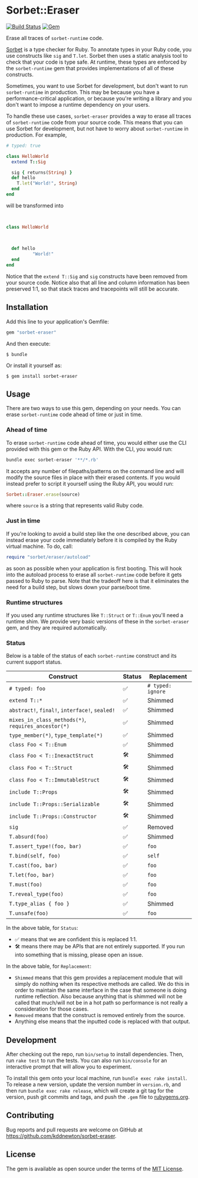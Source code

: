 # Sorbet::Eraser

[![Build Status](https://github.com/kddnewton/sorbet-eraser/workflows/Main/badge.svg)](https://github.com/kddnewton/sorbet-eraser/actions)
[![Gem](https://img.shields.io/gem/v/sorbet-eraser.svg)](https://rubygems.org/gems/sorbet-eraser)

Erase all traces of `sorbet-runtime` code.

[Sorbet](https://sorbet.org/) is a type checker for Ruby. To annotate types in your Ruby code, you use constructs like `sig` and `T.let`. Sorbet then uses a static analysis tool to check that your code is type safe. At runtime, these types are enforced by the `sorbet-runtime` gem that provides implementations of all of these constructs.

Sometimes, you want to use Sorbet for development, but don't want to run `sorbet-runtime` in production. This may be because you have a performance-critical application, or because you're writing a library and you don't want to impose a runtime dependency on your users.

To handle these use cases, `sorbet-eraser` provides a way to erase all traces of `sorbet-runtime` code from your source code. This means that you can use Sorbet for development, but not have to worry about `sorbet-runtime` in production. For example,

```ruby
# typed: true

class HelloWorld
  extend T::Sig

  sig { returns(String) }
  def hello
    T.let("World!", String)
  end
end
```

will be transformed into

```ruby
             

class HelloWorld
               

                         
  def hello
          "World!"         
  end
end
```

Notice that the `extend T::Sig` and `sig` constructs have been removed from your source code. Notice also that all line and column information has been preserved 1:1, so that stack traces and tracepoints will still be accurate.

## Installation

Add this line to your application's Gemfile:

```ruby
gem "sorbet-eraser"
```

And then execute:

    $ bundle

Or install it yourself as:

    $ gem install sorbet-eraser

## Usage

There are two ways to use this gem, depending on your needs. You can erase `sorbet-runtime` code ahead of time or just in time.

### Ahead of time

To erase `sorbet-runtime` code ahead of time, you would either use the CLI provided with this gem or the Ruby API. With the CLI, you would run:

```bash
bundle exec sorbet-eraser '**/*.rb'
```

It accepts any number of filepaths/patterns on the command line and will modify the source files in place with their erased contents. If you would instead prefer to script it yourself using the Ruby API, you would run:

```ruby
Sorbet::Eraser.erase(source)
```

where `source` is a string that represents valid Ruby code.

### Just in time

If you're looking to avoid a build step like the one described above, you can instead erase your code immediately before it is compiled by the Ruby virtual machine. To do, call:

```ruby
require "sorbet/eraser/autoload"
```

as soon as possible when your application is first booting. This will hook into the autoload process to erase all `sorbet-runtime` code before it gets passed to Ruby to parse. Note that the tradeoff here is that it eliminates the need for a build step, but slows down your parse/boot time.

### Runtime structures

If you used any runtime structures like `T::Struct` or `T::Enum` you'll need a runtime shim. We provide very basic versions of these in the `sorbet-eraser` gem, and they are required automatically.

### Status

Below is a table of the status of each `sorbet-runtime` construct and its current support status.

| Construct                                           | Status | Replacement       |
| --------------------------------------------------- | ------ | ----------------- |
| `# typed: foo`                                      | ✅     | `# typed: ignore` |
| `extend T::*`                                       | ✅     | Shimmed           |
| `abstract!`, `final!`, `interface!`, `sealed!`      | ✅     | Shimmed           |
| `mixes_in_class_methods(*)`, `requires_ancestor(*)` | ✅     | Shimmed           |
| `type_member(*)`, `type_template(*)`                | ✅     | Shimmed           |
| `class Foo < T::Enum`                               | ✅     | Shimmed           |
| `class Foo < T::InexactStruct`                      | 🛠     | Shimmed           |
| `class Foo < T::Struct`                             | 🛠     | Shimmed           |
| `class Foo < T::ImmutableStruct`                    | 🛠     | Shimmed           |
| `include T::Props`                                  | 🛠     | Shimmed           |
| `include T::Props::Serializable`                    | 🛠     | Shimmed           |
| `include T::Props::Constructor`                     | 🛠     | Shimmed           |
| `sig`                                               | ✅     | Removed           |
| `T.absurd(foo)`                                     | ✅     | Shimmed           |
| `T.assert_type!(foo, bar)`                          | ✅     | `foo`             |
| `T.bind(self, foo)`                                 | ✅     | `self`            |
| `T.cast(foo, bar)`                                  | ✅     | `foo`             |
| `T.let(foo, bar)`                                   | ✅     | `foo`             |
| `T.must(foo)`                                       | ✅     | `foo`             |
| `T.reveal_type(foo)`                                | ✅     | `foo`             |
| `T.type_alias { foo }`                              | ✅     | Shimmed           |
| `T.unsafe(foo)`                                     | ✅     | `foo`             |

In the above table, for `Status`:

* ✅ means that we are confident this is replaced 1:1.
* 🛠 means there may be APIs that are not entirely supported. If you run into something that is missing, please open an issue.

In the above table, for `Replacement`:

* `Shimmed` means that this gem provides a replacement module that will simply do nothing when its respective methods are called. We do this in order to maintain the same interface in the case that someone is doing runtime reflection. Also because anything that is shimmed will not be called that much/will not be in a hot path so performance is not really a consideration for those cases.
* `Removed` means that the construct is removed entirely from the source.
* Anything else means that the inputted code is replaced with that output.

## Development

After checking out the repo, run `bin/setup` to install dependencies. Then, run `rake test` to run the tests. You can also run `bin/console` for an interactive prompt that will allow you to experiment.

To install this gem onto your local machine, run `bundle exec rake install`. To release a new version, update the version number in `version.rb`, and then run `bundle exec rake release`, which will create a git tag for the version, push git commits and tags, and push the `.gem` file to [rubygems.org](https://rubygems.org).

## Contributing

Bug reports and pull requests are welcome on GitHub at https://github.com/kddnewton/sorbet-eraser.

## License

The gem is available as open source under the terms of the [MIT License](https://opensource.org/licenses/MIT).

